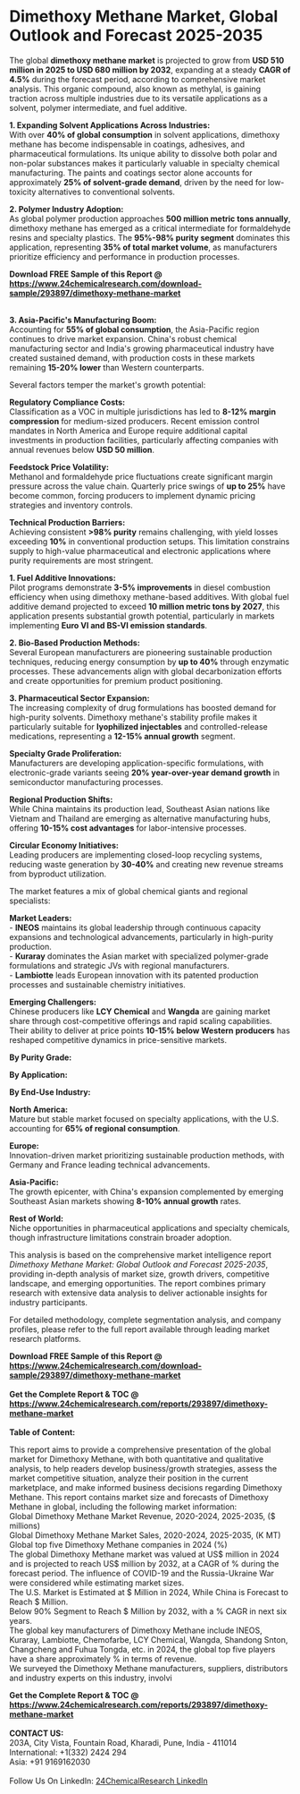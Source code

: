 <h1>Dimethoxy Methane Market, Global Outlook and Forecast 2025-2035</h1><p>The global <strong>dimethoxy methane market</strong> is projected to grow from <strong>USD 510 million in 2025 to USD 680 million by 2032</strong>, expanding at a steady <strong>CAGR of 4.5%</strong> during the forecast period, according to comprehensive market analysis. This organic compound, also known as methylal, is gaining traction across multiple industries due to its versatile applications as a solvent, polymer intermediate, and fuel additive.</p><p><strong>1. Expanding Solvent Applications Across Industries:</strong><br>
With over <strong>40% of global consumption</strong> in solvent applications, dimethoxy methane has become indispensable in coatings, adhesives, and pharmaceutical formulations. Its unique ability to dissolve both polar and non-polar substances makes it particularly valuable in specialty chemical manufacturing. The paints and coatings sector alone accounts for approximately <strong>25% of solvent-grade demand</strong>, driven by the need for low-toxicity alternatives to conventional solvents.</p><p><strong>2. Polymer Industry Adoption:</strong><br>
As global polymer production approaches <strong>500 million metric tons annually</strong>, dimethoxy methane has emerged as a critical intermediate for formaldehyde resins and specialty plastics. The <strong>95%-98% purity segment</strong> dominates this application, representing <strong>35% of total market volume</strong>, as manufacturers prioritize efficiency and performance in production processes.</p><div><b>Download FREE Sample of this Report @ 
            <a href="https://www.24chemicalresearch.com/download-sample/293897/dimethoxy-methane-market">
            https://www.24chemicalresearch.com/download-sample/293897/dimethoxy-methane-market</a></b></div><br><p><strong>3. Asia-Pacific's Manufacturing Boom:</strong><br>
Accounting for <strong>55% of global consumption</strong>, the Asia-Pacific region continues to drive market expansion. China's robust chemical manufacturing sector and India's growing pharmaceutical industry have created sustained demand, with production costs in these markets remaining <strong>15-20% lower</strong> than Western counterparts.</p><p>Several factors temper the market's growth potential:</p><p><strong>Regulatory Compliance Costs:</strong><br>
Classification as a VOC in multiple jurisdictions has led to <strong>8-12% margin compression</strong> for medium-sized producers. Recent emission control mandates in North America and Europe require additional capital investments in production facilities, particularly affecting companies with annual revenues below <strong>USD 50 million</strong>.</p><p><strong>Feedstock Price Volatility:</strong><br>
Methanol and formaldehyde price fluctuations create significant margin pressure across the value chain. Quarterly price swings of <strong>up to 25%</strong> have become common, forcing producers to implement dynamic pricing strategies and inventory controls.</p><p><strong>Technical Production Barriers:</strong><br>
Achieving consistent <strong>&gt;98% purity</strong> remains challenging, with yield losses exceeding <strong>10%</strong> in conventional production setups. This limitation constrains supply to high-value pharmaceutical and electronic applications where purity requirements are most stringent.</p><p><strong>1. Fuel Additive Innovations:</strong><br>
Pilot programs demonstrate <strong>3-5% improvements</strong> in diesel combustion efficiency when using dimethoxy methane-based additives. With global fuel additive demand projected to exceed <strong>10 million metric tons by 2027</strong>, this application presents substantial growth potential, particularly in markets implementing <strong>Euro VI and BS-VI emission standards</strong>.</p><p><strong>2. Bio-Based Production Methods:</strong><br>
Several European manufacturers are pioneering sustainable production techniques, reducing energy consumption by <strong>up to 40%</strong> through enzymatic processes. These advancements align with global decarbonization efforts and create opportunities for premium product positioning.</p><p><strong>3. Pharmaceutical Sector Expansion:</strong><br>
The increasing complexity of drug formulations has boosted demand for high-purity solvents. Dimethoxy methane's stability profile makes it particularly suitable for <strong>lyophilized injectables</strong> and controlled-release medications, representing a <strong>12-15% annual growth</strong> segment.</p><p><strong>Specialty Grade Proliferation:</strong><br>
Manufacturers are developing application-specific formulations, with electronic-grade variants seeing <strong>20% year-over-year demand growth</strong> in semiconductor manufacturing processes.</p><p><strong>Regional Production Shifts:</strong><br>
While China maintains its production lead, Southeast Asian nations like Vietnam and Thailand are emerging as alternative manufacturing hubs, offering <strong>10-15% cost advantages</strong> for labor-intensive processes.</p><p><strong>Circular Economy Initiatives:</strong><br>
Leading producers are implementing closed-loop recycling systems, reducing waste generation by <strong>30-40%</strong> and creating new revenue streams from byproduct utilization.</p><p>The market features a mix of global chemical giants and regional specialists:</p><p><strong>Market Leaders:</strong><br>
- <strong>INEOS</strong> maintains its global leadership through continuous capacity expansions and technological advancements, particularly in high-purity production.<br>
- <strong>Kuraray</strong> dominates the Asian market with specialized polymer-grade formulations and strategic JVs with regional manufacturers.<br>
- <strong>Lambiotte</strong> leads European innovation with its patented production processes and sustainable chemistry initiatives.</p><p><strong>Emerging Challengers:</strong><br>
Chinese producers like <strong>LCY Chemical</strong> and <strong>Wangda</strong> are gaining market share through cost-competitive offerings and rapid scaling capabilities. Their ability to deliver at price points <strong>10-15% below Western producers</strong> has reshaped competitive dynamics in price-sensitive markets.</p><p><strong>By Purity Grade:</strong></p><p><strong>By Application:</strong></p><p><strong>By End-Use Industry:</strong></p><p><strong>North America:</strong><br>
Mature but stable market focused on specialty applications, with the U.S. accounting for <strong>65% of regional consumption</strong>.</p><p><strong>Europe:</strong><br>
Innovation-driven market prioritizing sustainable production methods, with Germany and France leading technical advancements.</p><p><strong>Asia-Pacific:</strong><br>
The growth epicenter, with China's expansion complemented by emerging Southeast Asian markets showing <strong>8-10% annual growth</strong> rates.</p><p><strong>Rest of World:</strong><br>
Niche opportunities in pharmaceutical applications and specialty chemicals, though infrastructure limitations constrain broader adoption.</p><p>This analysis is based on the comprehensive market intelligence report <em>Dimethoxy Methane Market: Global Outlook and Forecast 2025-2035</em>, providing in-depth analysis of market size, growth drivers, competitive landscape, and emerging opportunities. The report combines primary research with extensive data analysis to deliver actionable insights for industry participants.</p><p>For detailed methodology, complete segmentation analysis, and company profiles, please refer to the full report available through leading market research platforms.</p><div><b>Download FREE Sample of this Report @ 
            <a href="https://www.24chemicalresearch.com/download-sample/293897/dimethoxy-methane-market">
            https://www.24chemicalresearch.com/download-sample/293897/dimethoxy-methane-market</a></b></div><br><div><b>Get the Complete Report & TOC @ 
            <a href="https://www.24chemicalresearch.com/reports/293897/dimethoxy-methane-market">
            https://www.24chemicalresearch.com/reports/293897/dimethoxy-methane-market</a></b></div><br>
            <b>Table of Content:</b><p>This report aims to provide a comprehensive presentation of the global market for Dimethoxy Methane, with both quantitative and qualitative analysis, to help readers develop business/growth strategies, assess the market competitive situation, analyze their position in the current marketplace, and make informed business decisions regarding Dimethoxy Methane. This report contains market size and forecasts of Dimethoxy Methane in global, including the following market information:<br />
Global Dimethoxy Methane Market Revenue, 2020-2024, 2025-2035, ($ millions)<br />
Global Dimethoxy Methane Market Sales, 2020-2024, 2025-2035, (K MT)<br />
Global top five Dimethoxy Methane companies in 2024 (%)<br />
The global Dimethoxy Methane market was valued at US$ million in 2024 and is projected to reach US$ million by 2032, at a CAGR of % during the forecast period. The influence of COVID-19 and the Russia-Ukraine War were considered while estimating market sizes.<br />
The U.S. Market is Estimated at $ Million in 2024, While China is Forecast to Reach $ Million.<br />
Below 90% Segment to Reach $ Million by 2032, with a % CAGR in next six years.<br />
The global key manufacturers of Dimethoxy Methane include INEOS, Kuraray, Lambiotte, Chemofarbe, LCY Chemical, Wangda, Shandong Snton, Changcheng and Fuhua Tongda, etc. in 2024, the global top five players have a share approximately % in terms of revenue.<br />
We surveyed the Dimethoxy Methane manufacturers, suppliers, distributors and industry experts on this industry, involvi</p><div><b>Get the Complete Report & TOC @ 
            <a href="https://www.24chemicalresearch.com/reports/293897/dimethoxy-methane-market">
            https://www.24chemicalresearch.com/reports/293897/dimethoxy-methane-market</a></b></div><br><b>CONTACT US:</b><br>
            203A, City Vista, Fountain Road, Kharadi, Pune, India - 411014<br>
            International: +1(332) 2424 294<br>
            Asia: +91 9169162030 <br><br>
            Follow Us On LinkedIn: <a href="https://www.linkedin.com/company/24chemicalresearch/">24ChemicalResearch LinkedIn</a>